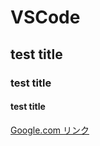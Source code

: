 # VSCode

## test title

### test title

#### test title

[Google.com リンク](https://www.google.co.jp)